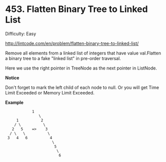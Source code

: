 # 453. Flatten Binary Tree to Linked List

Difficulty: Easy

http://lintcode.com/en/problem/flatten-binary-tree-to-linked-list/

Remove all elements from a linked list of integers that have value val.Flatten a binary tree to a fake "linked list" in pre-order traversal.

Here we use the right pointer in TreeNode as the next pointer in ListNode.

**Notice**  

Don't forget to mark the left child of each node to null. Or you will get Time Limit Exceeded or Memory Limit Exceeded.

**Example**  
```
            1
               \
     1          2
    / \          \
   2   5    =>    3
  / \   \          \
 3   4   6          4
                     \
                      5
                       \
                        6
```
